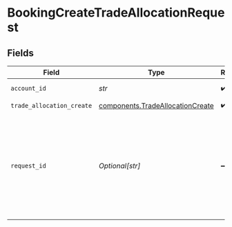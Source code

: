 # BookingCreateTradeAllocationRequest


## Fields

| Field                                                                                                                       | Type                                                                                                                        | Required                                                                                                                    | Description                                                                                                                 | Example                                                                                                                     |
| --------------------------------------------------------------------------------------------------------------------------- | --------------------------------------------------------------------------------------------------------------------------- | --------------------------------------------------------------------------------------------------------------------------- | --------------------------------------------------------------------------------------------------------------------------- | --------------------------------------------------------------------------------------------------------------------------- |
| `account_id`                                                                                                                | *str*                                                                                                                       | :heavy_check_mark:                                                                                                          | The account id.                                                                                                             | 01FAKEACCOUNT1TYKWEYRH8S2K                                                                                                  |
| `trade_allocation_create`                                                                                                   | [components.TradeAllocationCreate](../../models/components/tradeallocationcreate.md)                                        | :heavy_check_mark:                                                                                                          | N/A                                                                                                                         |                                                                                                                             |
| `request_id`                                                                                                                | *Optional[str]*                                                                                                             | :heavy_minus_sign:                                                                                                          | A globally unique UUID that is specific to the request. This id is used to prevent duplicate requests from being processed. | 8a0d35c0-428c-439e-9b03-b611530fe06f                                                                                        |